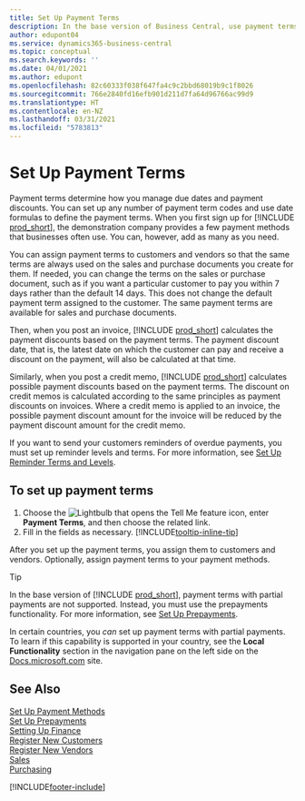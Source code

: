 ```yaml
---
title: Set Up Payment Terms
description: In the base version of Business Central, use payment terms to manage due dates and payment discounts.
author: edupont04
ms.service: dynamics365-business-central
ms.topic: conceptual
ms.search.keywords: ''
ms.date: 04/01/2021
ms.author: edupont
ms.openlocfilehash: 82c60333f038f647fa4c9c2bbd68019b9c1f8026
ms.sourcegitcommit: 766e2840fd16efb901d211d7fa64d96766ac99d9
ms.translationtype: HT
ms.contentlocale: en-NZ
ms.lasthandoff: 03/31/2021
ms.locfileid: "5783813"
---
```

# <a name="set-up-payment-terms"></a>Set Up Payment Terms

Payment terms determine how you manage due dates and payment discounts. You can set up any number of payment term codes and use date formulas to define the payment terms. When you first sign up for [!INCLUDE [prod_short](includes/prod_short.md)], the demonstration company provides a few payment methods that businesses often use. You can, however, add as many as you need.  

You can assign payment terms to customers and vendors so that the same terms are always used on the sales and purchase documents you create for them. If needed, you can change the terms on the sales or purchase document, such as if you want a particular customer to pay you within 7 days rather than the default 14 days. This does not change the default payment term assigned to the customer. The same payment terms are available for sales and purchase documents.

Then, when you post an invoice, [!INCLUDE [prod_short](includes/prod_short.md)] calculates the payment discounts based on the payment terms. The payment discount date, that is, the latest date on which the customer can pay and receive a discount on the payment, will also be calculated at that time.  

Similarly, when you post a credit memo, [!INCLUDE [prod_short](includes/prod_short.md)] calculates possible payment discounts based on the payment terms. The discount on credit memos is calculated according to the same principles as payment discounts on invoices. Where a credit memo is applied to an invoice, the possible payment discount amount for the invoice will be reduced by the payment discount amount for the credit memo.  

If you want to send your customers reminders of overdue payments, you must set up reminder levels and terms. For more information, see [Set Up Reminder Terms and Levels](finance-setup-reminders.md).  

## <a name="to-set-up-payment-terms"></a>To set up payment terms

1. Choose the ![Lightbulb that opens the Tell Me feature](media/ui-search/search_small.png "Tell me what you want to do") icon, enter **Payment Terms**, and then choose the related link.  
2. Fill in the fields as necessary. [!INCLUDE[tooltip-inline-tip](includes/tooltip-inline-tip_md.md)]  

After you set up the payment terms, you assign them to customers and vendors. Optionally, assign payment terms to your payment methods.  

> [!TIP]
> In the base version of [!INCLUDE [prod_short](includes/prod_short.md)], payment terms with partial payments are not supported. Instead, you must use the prepayments functionality. For more information, see [Set Up Prepayments](finance-set-up-prepayments.md).
>
> In certain countries, you *can* set up payment terms with partial payments. To learn if this capability is supported in your country, see the **Local Functionality** section in the navigation pane on the left side on the [Docs.microsoft.com](about-localization.md) site.

## <a name="see-also"></a>See Also

[Set Up Payment Methods](finance-payment-methods.md)  
[Set Up Prepayments](finance-set-up-prepayments.md)  
[Setting Up Finance](finance-setup-finance.md)  
[Register New Customers](sales-how-register-new-customers.md)  
[Register New Vendors](purchasing-how-register-new-vendors.md)  
[Sales](sales-manage-sales.md)  
[Purchasing](purchasing-manage-purchasing.md)  


[!INCLUDE[footer-include](includes/footer-banner.md)]